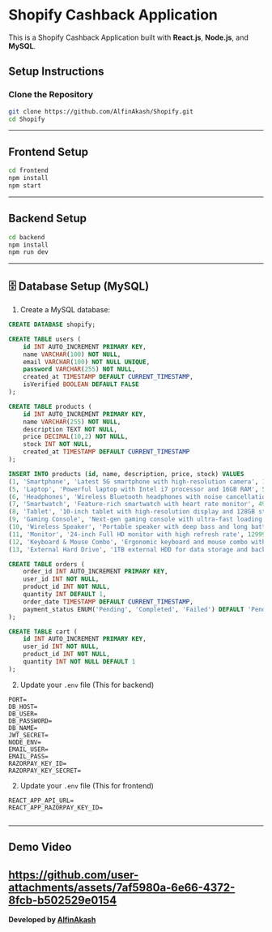 # Shopify Cashback Application

This is a Shopify Cashback Application built with **React.js**, **Node.js**, and **MySQL**.


##  Setup Instructions

###  Clone the Repository
```bash
git clone https://github.com/AlfinAkash/Shopify.git
cd Shopify
```

---

##  Frontend Setup
```bash
cd frontend
npm install
npm start
```


---

##  Backend Setup
```bash
cd backend
npm install
npm run dev
```


---

## 🗄 Database Setup (MySQL)
1. Create a MySQL database:
```sql
CREATE DATABASE shopify;
```

```sql
CREATE TABLE users (
    id INT AUTO_INCREMENT PRIMARY KEY,
    name VARCHAR(100) NOT NULL,
    email VARCHAR(100) NOT NULL UNIQUE,
    password VARCHAR(255) NOT NULL,
    created_at TIMESTAMP DEFAULT CURRENT_TIMESTAMP,
    isVerified BOOLEAN DEFAULT FALSE
);
```

```sql
CREATE TABLE products (
    id INT AUTO_INCREMENT PRIMARY KEY,
    name VARCHAR(255) NOT NULL,
    description TEXT NOT NULL,
    price DECIMAL(10,2) NOT NULL,
    stock INT NOT NULL,
    created_at TIMESTAMP DEFAULT CURRENT_TIMESTAMP
);
```

```sql
INSERT INTO products (id, name, description, price, stock) VALUES
(1, 'Smartphone', 'Latest 5G smartphone with high-resolution camera', 14999.99, 50),
(5, 'Laptop', 'Powerful laptop with Intel i7 processor and 16GB RAM', 59999.99, 30),
(6, 'Headphones', 'Wireless Bluetooth headphones with noise cancellation', 1999.99, 100),
(7, 'Smartwatch', 'Feature-rich smartwatch with heart rate monitor', 4999.99, 40),
(8, 'Tablet', '10-inch tablet with high-resolution display and 128GB storage', 24999.99, 25),
(9, 'Gaming Console', 'Next-gen gaming console with ultra-fast loading', 39999.99, 15),
(10, 'Wireless Speaker', 'Portable speaker with deep bass and long battery life', 2999.99, 80),
(11, 'Monitor', '24-inch Full HD monitor with high refresh rate', 12999.99, 20),
(12, 'Keyboard & Mouse Combo', 'Ergonomic keyboard and mouse combo with RGB lighting', 1999.99, 70),
(13, 'External Hard Drive', '1TB external HDD for data storage and backup', 6999.99, 60);
```

```sql
CREATE TABLE orders (
    order_id INT AUTO_INCREMENT PRIMARY KEY,
    user_id INT NOT NULL,
    product_id INT NOT NULL,
    quantity INT DEFAULT 1,
    order_date TIMESTAMP DEFAULT CURRENT_TIMESTAMP,
    payment_status ENUM('Pending', 'Completed', 'Failed') DEFAULT 'Pending'
);
```

```sql
CREATE TABLE cart (
    id INT AUTO_INCREMENT PRIMARY KEY,
    user_id INT NOT NULL,
    product_id INT NOT NULL,
    quantity INT NOT NULL DEFAULT 1
);
```



2. Update your `.env` file (This for backend)
```env
PORT=
DB_HOST=
DB_USER=
DB_PASSWORD=
DB_NAME=
JWT_SECRET=
NODE_ENV=
EMAIL_USER=
EMAIL_PASS=
RAZORPAY_KEY_ID=
RAZORPAY_KEY_SECRET=

```
2. Update your `.env` file (This for frontend)
```env
REACT_APP_API_URL=
REACT_APP_RAZORPAY_KEY_ID=


```

---
##  Demo Video  

https://github.com/user-attachments/assets/7af5980a-6e66-4372-8fcb-b502529e0154
---
 **Developed by [AlfinAkash](https://github.com/AlfinAkash)**
